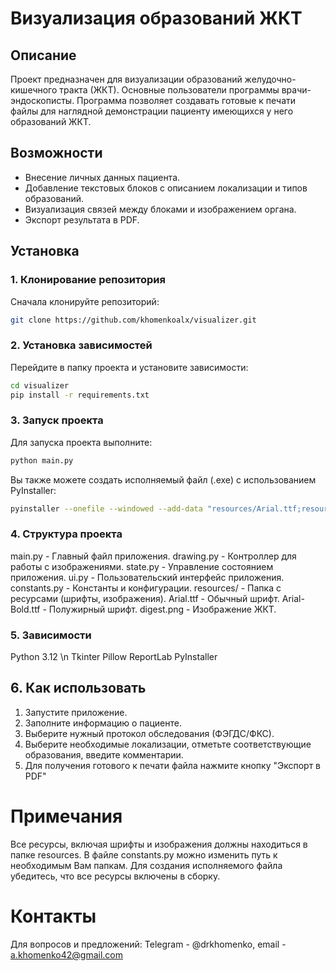 # Визуализация образований ЖКТ

## Описание

Проект предназначен для визуализации образований желудочно-кишечного тракта (ЖКТ). Основные пользователи программы врачи-эндоскописты. Программа позволяет создавать готовые к печати файлы для наглядной демонстрации пациенту имеющихся у него образований ЖКТ.

## Возможности

- Внесение личных данных пациента.
- Добавление текстовых блоков с описанием локализации и типов образований.
- Визуализация связей между блоками и изображением органа.
- Экспорт результата в PDF.

## Установка

### 1. Клонирование репозитория

Сначала клонируйте репозиторий:

```bash
git clone https://github.com/khomenkoalx/visualizer.git
```


### 2. Установка зависимостей
Перейдите в папку проекта и установите зависимости:

```bash
cd visualizer
pip install -r requirements.txt
```

### 3. Запуск проекта
Для запуска проекта выполните:

```bash
python main.py
```

Вы также можете создать исполняемый файл (.exe) с использованием PyInstaller:

```bash
pyinstaller --onefile --windowed --add-data "resources/Arial.ttf;resources" --add-data "resources/Arial-Bold.ttf;resources" --add-data "resources/digest.png;resources" main.py
```

### 4. Структура проекта
main.py - Главный файл приложения.
drawing.py - Контроллер для работы с изображениями.
state.py - Управление состоянием приложения.
ui.py - Пользовательский интерфейс приложения.
constants.py - Константы и конфигурации.
resources/ - Папка с ресурсами (шрифты, изображения).
    Arial.ttf - Обычный шрифт.
    Arial-Bold.ttf - Полужирный шрифт.
    digest.png - Изображение ЖКТ.

### 5. Зависимости
Python 3.12 \n
Tkinter
Pillow
ReportLab
PyInstaller

## 6. Как использовать
1. Запустите приложение.
2. Заполните информацию о пациенте.
3. Выберите нужный протокол обследования (ФЭГДС/ФКС).
4. Выберите необходимые локализации, отметьте соответствующие образования, введите комментарии.
5. Для получения готового к печати файла нажмите кнопку "Экспорт в PDF"

# Примечания
Все ресурсы, включая шрифты и изображения должны находиться в папке resources.
В файле constants.py можно изменить путь к необходимым Вам папкам.
Для создания исполняемого файла убедитесь, что все ресурсы включены в сборку.

# Контакты
Для вопросов и предложений: Telegram - @drkhomenko, email - a.khomenko42@gmail.com